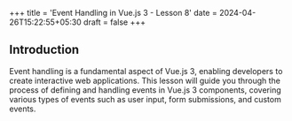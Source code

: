 +++
title = 'Event Handling in Vue.js 3 - Lesson 8'
date = 2024-04-26T15:22:55+05:30
draft = false
+++

## Introduction

Event handling is a fundamental aspect of Vue.js 3, enabling developers to create interactive web applications. This lesson will guide you through the process of defining and handling events in Vue.js 3 components, covering various types of events such as user input, form submissions, and custom events.


